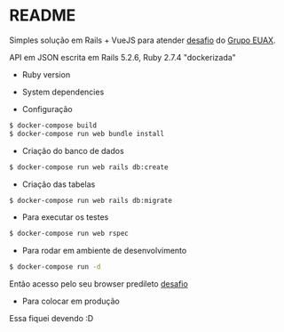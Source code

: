 # README

Simples solução em Rails + VueJS para atender [desafio](https://github.com/Artia/desafios-desevolvimento/blob/master/desafio-fullstack.md) do [Grupo EUAX](https://grupoeuax.com.br/carreira/).


API em JSON escrita em Rails 5.2.6, Ruby 2.7.4 "dockerizada"


* Ruby version

* System dependencies

* Configuração

```sh
$ docker-compose build
$ docker-compose run web bundle install
```

* Criação do banco de dados
```sh
$ docker-compose run web rails db:create
```

* Criação das tabelas

```sh
$ docker-compose run web rails db:migrate
```

* Para executar os testes
```sh
$ docker-compose run web rspec
```

* Para rodar em ambiente de desenvolvimento

```sh
$ docker-compose run -d
```

Então acesso pelo seu browser predileto [desafio](http://127.0.0.1:3791)

* Para colocar em produção

Essa fiquei devendo :D
